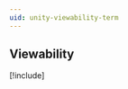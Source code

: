 ```yaml
---
uid: unity-viewability-term
---
```


## Viewability ##  
[!include[](../shared/unity-viewability.md)]